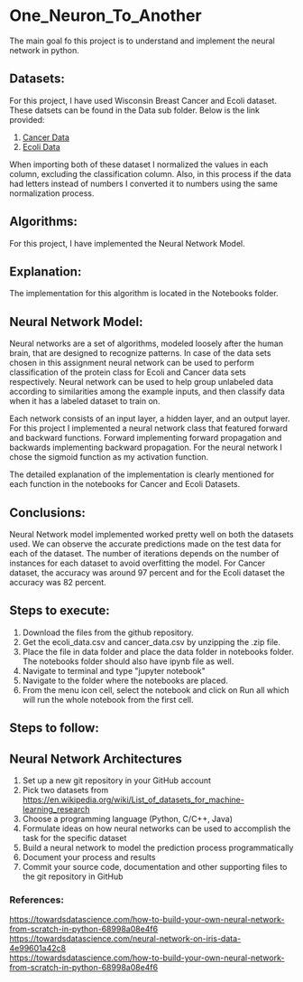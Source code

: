 # One_Neuron_To_Another

The main goal fo this project is to understand and implement the neural network in python.

## Datasets:
For this project, I have used Wisconsin Breast Cancer and Ecoli dataset. These datsets can be found in the Data sub folder. Below is the link provided:

1. [Cancer Data](https://archive.ics.uci.edu/ml/datasets/breast+cancer+wisconsin+%28original%29)
2. [Ecoli Data](https://archive.ics.uci.edu/ml/datasets/Ecoli)

When importing both of these dataset I normalized the values in each column, excluding the classification column. Also, in this process if the data had letters instead of numbers I converted it to numbers using the same normalization process.

## Algorithms:
For this project, I have implemented the Neural Network Model.

## Explanation:
The implementation for this algorithm is located in the Notebooks folder.

## Neural Network Model:

Neural networks are a set of algorithms, modeled loosely after the human brain, that are designed to recognize patterns. In case of the data sets chosen in this assignment neural network can be used to perform classification of the protein class for Ecoli and Cancer data sets respectively. Neural network can be used to help group unlabeled data according to similarities among the example inputs, and then classify data when it has a labeled dataset to train on.

Each network consists of an input layer, a hidden layer, and an output layer. For this project I implemented a neural network class that featured forward and backward functions. Forward implementing forward propagation and backwards implementing backward propagation. For the neural network I chose the sigmoid function as my activation function. 

The detailed explanation of the implementation is clearly mentioned for each function in the notebooks for Cancer and Ecoli Datasets. 

## Conclusions:

Neural Network model implemented worked pretty well on both the datasets used. We can observe the accurate predictions made on the test data for each of the dataset. The number of iterations depends on the number of instances for each dataset to avoid overfitting the model. For Cancer dataset, the accuracy was around 97 percent and for the Ecoli dataset the accuracy was 82 percent.

## Steps to execute:
1. Download the files from the github repository.
2. Get the ecoli_data.csv and cancer_data.csv by unzipping the .zip file.
3. Place the file in data folder and place the data folder in notebooks folder. The notebooks folder should also have ipynb file as well.
4. Navigate to terminal and type "jupyter notebook"
5. Navigate to the folder where the notebooks are placed.
6. From the menu icon cell, select the notebook and click on Run all which will run the whole notebook from the first cell.

## Steps to follow:
## Neural Network Architectures
1. Set up a new git repository in your GitHub account
2. Pick two datasets from https://en.wikipedia.org/wiki/List_of_datasets_for_machine-learning_research
3. Choose a programming language (Python, C/C++, Java)
4. Formulate ideas on how neural networks can be used to accomplish the task for the specific dataset
5. Build a neural network to model the prediction process programmatically
6. Document your process and results
7. Commit your source code, documentation and other supporting files to the git repository in GitHub


### References:
https://towardsdatascience.com/how-to-build-your-own-neural-network-from-scratch-in-python-68998a08e4f6</br>
https://towardsdatascience.com/neural-network-on-iris-data-4e99601a42c8 </br>
https://towardsdatascience.com/how-to-build-your-own-neural-network-from-scratch-in-python-68998a08e4f6</br>

